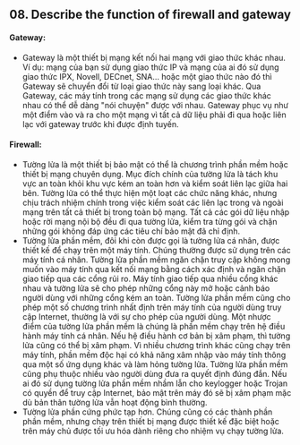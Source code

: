 ## 08. Describe the function of firewall and gateway

#### Gateway:
- Gateway là một thiết bị mạng kết nối hai mạng với giao thức khác nhau. Ví dụ: mạng của bạn sử dụng giao thức IP và mạng của ai đó sử dụng giao thức IPX, Novell, DECnet, SNA... hoặc một giao thức nào đó thì Gateway sẽ chuyển đổi từ loại giao thức này sang loại khác. Qua Gateway, các máy tính trong các mạng sử dụng các giao thức khác nhau có thể dễ dàng "nói chuyện" được với nhau. Gateway phục vụ như một điểm vào và ra cho một mạng vì tất cả dữ liệu phải đi qua hoặc liên lạc với gateway trước khi được định tuyến.

#### Firewall:
- Tường lửa là một thiết bị bảo mật có thể là chương trình phần mềm hoặc thiết bị mạng chuyên dụng. Mục đích chính của tường lửa là tách khu vực an toàn khỏi khu vực kém an toàn hơn và kiểm soát liên lạc giữa hai bên. Tường lửa có thể thực hiện một loạt các chức năng khác, nhưng chịu trách nhiệm chính trong việc kiểm soát các liên lạc trong và ngoài mạng trên tất cả thiết bị trong toàn bộ mạng. Tất cả các gói dữ liệu nhập hoặc rời mạng nội bộ đều đi qua tường lửa, kiểm tra từng gói và chặn những gói không đáp ứng các tiêu chí bảo mật đã chỉ định.
- Tường lửa phần mềm, đôi khi còn được gọi là tường lửa cá nhân, được thiết kế để chạy trên một máy tính. Chúng thường được sử dụng trên các máy tính cá nhân. Tường lửa phần mềm ngăn chặn truy cập không mong muốn vào máy tính qua kết nối mạng bằng cách xác định và ngăn chặn giao tiếp qua các cổng rủi ro. Máy tính giao tiếp qua nhiều cổng khác nhau và tường lửa sẽ cho phép những cổng này mở hoặc cảnh báo người dùng với những cổng kém an toàn. Tường lửa phần mềm cũng cho phép một số chương trình nhất định trên máy tính của người dùng truy cập Internet, thường là với sự cho phép của người dùng. Một nhược điểm của tường lửa phần mềm là chúng là phần mềm chạy trên hệ điều hành máy tính cá nhân. Nếu hệ điều hành cơ bản bị xâm phạm, thì tường lửa cũng có thể bị xâm phạm. Vì nhiều chương trình khác cũng chạy trên máy tính, phần mềm độc hại có khả năng xâm nhập vào máy tính thông qua một số ứng dụng khác và làm hỏng tường lửa. Tường lửa phần mềm cũng phụ thuộc nhiều vào người dùng đưa ra quyết định đúng đắn. Nếu ai đó sử dụng tường lửa phần mềm nhầm lẫn cho keylogger hoặc Trojan có quyền để truy cập Internet, bảo mật trên máy đó sẽ bị xâm phạm mặc dù bản thân tường lửa vẫn hoạt động bình thường.
- Tường lửa phần cứng phức tạp hơn. Chúng cũng có các thành phần phần mềm, nhưng chạy trên thiết bị mạng được thiết kế đặc biệt hoặc trên máy chủ được tối ưu hóa dành riêng cho nhiệm vụ chạy tường lửa.